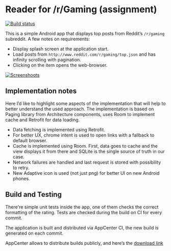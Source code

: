 # Reader for /r/Gaming (assignment)
[![Build status](https://build.appcenter.ms/v0.1/apps/9cb2ee29-1a97-4ccd-9193-a3e722ce5293/branches/master/badge)](https://appcenter.ms)
 
This is a simple Android app that displays top posts from Reddit’s `/r/gaming` subreddit. A few notes on requirements:
- Display splash screen at the application start.
- Load posts from `http://www.reddit.com/r/gaming/top.json` and has infinity scrolling with pagination.
- Clicking on the item opens the web-browser.

[![Screenshoots](https://i.imgur.com/QGPcz3X.png)](https://github.com/olyarisu/reddit-app)

## Implementation notes
Here I’d like to highlight some aspects of the implementation that will help to better understand the used approach. The implementation is based on Paging library from Architecture components, uses Room to implement cache and Retrofit for data loading.

- Data fetching is implemented using Retrofit.
- For better UX, chrome intent is used to open links with a fallback to default browser.
- Cache is implemented using Room. First, data goes to cache and the view displays it from there and SQLite is the single source of truth in our case.
- Network failures are handled and last request is stored with possibility to retry.
- New Adaptive icon is used (not just png) for better UI on new Android phones.

## Build and Testing
There're simple unit tests inside the app, one of them checks the correct formatting of the rating. Tests are checked during the build on CI for every commit.

The application is built and distributed via AppCenter CI, the new build is generated on each commit.

AppCenter allows to distribute builds publicly, and here’s the [download link](https://install.appcenter.ms/users/haikova/apps/reddit-gaming/distribution_groups/public%20distribution)
